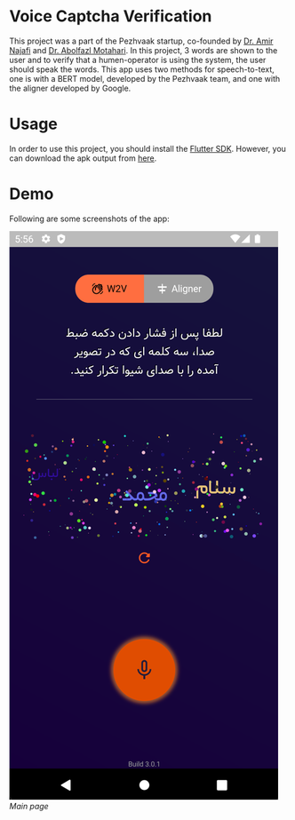 Voice Captcha Verification
==========================

This project was a part of the Pezhvaak startup, co-founded by [Dr. Amir Najafi](https://scholar.google.com/citations?hl=en&user=N_zYPC0AAAAJ&view_op=list_works&sortby=pubdate) and [Dr. Abolfazl Motahari](https://scholar.google.com/citations?user=rJ-biB0AAAAJ&hl=en). In this project, 3 words are shown to the user and to verify that a humen-operator is using the system, the user should speak the words.
This app uses two methods for speech-to-text, one is with a BERT model, developed by the Pezhvaak team, and one with the aligner developed by Google.

# Usage

In order to use this project, you should install the [Flutter SDK](https://flutter.dev/). However, you can download the apk output from [here](https://raw.githubusercontent.com/theablemo/Voice-Captcha-Verification/master/output/app-arm64-v8a-release.apk).

# Demo

Following are some screenshots of the app:

![home](Doc/SC1.png)
*Main page*
